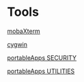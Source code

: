 # Tools
[mobaXterm](http://mobaxterm.mobatek.net/download.html)

[cygwin](https://www.cygwin.com/)

[portableApps SECURITY](http://portableapps.com/apps/security)

[portableApps UTILITIES](http://portableapps.com/apps/utilities)
